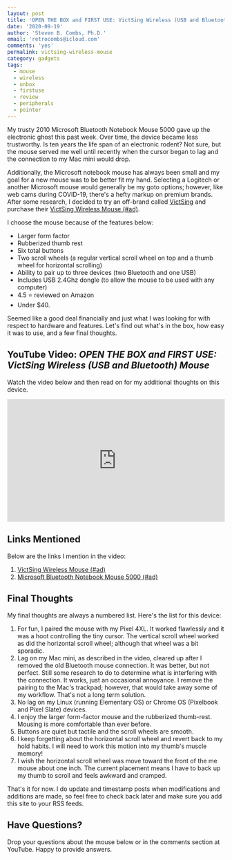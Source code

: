 ```yaml
---
layout: post
title: 'OPEN THE BOX and FIRST USE: VictSing Wireless (USB and Bluetooth) Mouse'
date: '2020-09-19'
author: 'Steven B. Combs, Ph.D.'
email: 'retrocombs@icloud.com'
comments: 'yes'
permalink: victsing-wireless-mouse
category: gadgets
tags:
  - mouse
  - wireless
  - unbox
  - firstuse
  - review
  - peripherals
  - pointer
---
```


My trusty 2010 Microsoft Bluetooth Notebook Mouse 5000 gave up the electronic ghost this past week. Over time, the device became less trustworthy. Is ten years the life span of an electronic rodent? Not sure, but the mouse served me well until recently when the cursor began to lag and the connection to my Mac mini would drop.

Additionally, the Microsoft notebook mouse has always been small and my goal for a new mouse was to be better fit my hand. Selecting a Logitech or another Microsoft mouse would generally be my goto options; however, like web cams during COVID-19, there's a hefty markup on premium brands. After some research, I decided to try an off-brand called [VictSing](https://www.victsing.com/) and purchase their [VictSing Wireless Mouse (#ad)](https://amzn.to/3mDnPNt).

I choose the mouse because of the features below:

* Larger form factor
* Rubberized thumb rest
* Six total buttons
* Two scroll wheels (a regular vertical scroll wheel on top and a thumb wheel for horizontal scrolling)
* Ability to pair up to three devices (two Bluetooth and one USB)
* Includes USB 2.4Ghz dongle (to allow the mouse to be used with any computer)
* 4.5 ⭐ reviewed on Amazon
* Under $40.

Seemed like a good deal financially and just what I was looking for with respect to hardware and features. Let's find out what's in the box, how easy it was to use, and a few final thoughts.

## YouTube Video: _OPEN THE BOX and FIRST USE: VictSing Wireless (USB and Bluetooth) Mouse_

Watch the video below and then read on for my additional thoughts on this device.

<div style="position:relative;padding-top:56.25%;"><p><iframe src="https://www.youtube.com/embed/G9llLJZb1J0" frameborder="0" allowfullscreen="true" mozallowfullscreen="true" webkitallowfullscreen="true" style="position:absolute;top:0;left:0;width:100%;height:100%;"></iframe></p></div>

## Links Mentioned

Below are the links I mention in the video:

1. [VictSing Wireless Mouse (#ad)](https://amzn.to/3mDnPNt)
2. [Microsoft Bluetooth Notebook Mouse 5000 (#ad)](https://amzn.to/33DzQtO)

## Final Thoughts

My final thoughts are always a numbered list. Here's the list for this device:

1. For fun, I paired the mouse with my Pixel 4XL. It worked flawlessly and it was a hoot controlling the tiny cursor. The vertical scroll wheel worked as did the horizontal scroll wheel; although that wheel was a bit sporadic.
2. Lag on my Mac mini, as described in the video, cleared up after I removed the old Bluetooth mouse connection. It was better, but not perfect. Still some research to do to determine what is interfering with the connection. It works, just an occasional annoyance. I remove the pairing to the Mac's trackpad; however, that would take away some of my workflow. That's not a long term solution.
3. No lag on my Linux (running Elementary OS) or Chrome OS (Pixelbook and Pixel Slate) devices.
4. I enjoy the larger form-factor mouse and the rubberized thumb-rest. Mousing is more comfortable than ever before.
5. Buttons are quiet but tactile and the scroll wheels are smooth.
6. I keep forgetting about the horizontal scroll wheel and revert back to my hold habits. I will need to work this motion into my thumb's muscle memory!
7. I wish the horizontal scroll wheel was move toward the front of the me mouse about one inch. The current placement means I have to back up my thumb to scroll and feels awkward and cramped.

That's it for now. I do update and timestamp posts when modifications and additions are made, so feel free to check back later and make sure you add this site to your RSS feeds.

## Have Questions?

Drop your questions about the mouse below or in the comments section at YouTube. Happy to provide answers.

